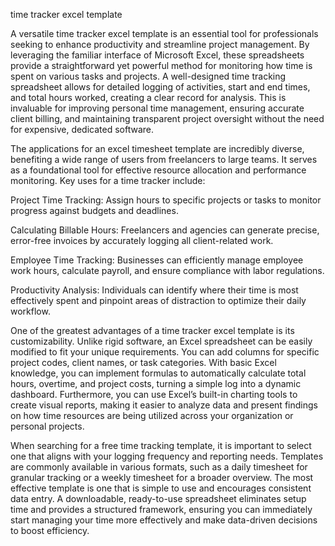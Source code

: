 time tracker excel template


A versatile time tracker excel template is an essential tool for professionals seeking to enhance productivity and streamline project management. By leveraging the familiar interface of Microsoft Excel, these spreadsheets provide a straightforward yet powerful method for monitoring how time is spent on various tasks and projects. A well-designed time tracking spreadsheet allows for detailed logging of activities, start and end times, and total hours worked, creating a clear record for analysis. This is invaluable for improving personal time management, ensuring accurate client billing, and maintaining transparent project oversight without the need for expensive, dedicated software.



The applications for an excel timesheet template are incredibly diverse, benefiting a wide range of users from freelancers to large teams. It serves as a foundational tool for effective resource allocation and performance monitoring. Key uses for a time tracker include:




Project Time Tracking: Assign hours to specific projects or tasks to monitor progress against budgets and deadlines.


Calculating Billable Hours: Freelancers and agencies can generate precise, error-free invoices by accurately logging all client-related work.


Employee Time Tracking: Businesses can efficiently manage employee work hours, calculate payroll, and ensure compliance with labor regulations.


Productivity Analysis: Individuals can identify where their time is most effectively spent and pinpoint areas of distraction to optimize their daily workflow.





One of the greatest advantages of a time tracker excel template is its customizability. Unlike rigid software, an Excel spreadsheet can be easily modified to fit your unique requirements. You can add columns for specific project codes, client names, or task categories. With basic Excel knowledge, you can implement formulas to automatically calculate total hours, overtime, and project costs, turning a simple log into a dynamic dashboard. Furthermore, you can use Excel’s built-in charting tools to create visual reports, making it easier to analyze data and present findings on how time resources are being utilized across your organization or personal projects.



When searching for a free time tracking template, it is important to select one that aligns with your logging frequency and reporting needs. Templates are commonly available in various formats, such as a daily timesheet for granular tracking or a weekly timesheet for a broader overview. The most effective template is one that is simple to use and encourages consistent data entry. A downloadable, ready-to-use spreadsheet eliminates setup time and provides a structured framework, ensuring you can immediately start managing your time more effectively and make data-driven decisions to boost efficiency.
